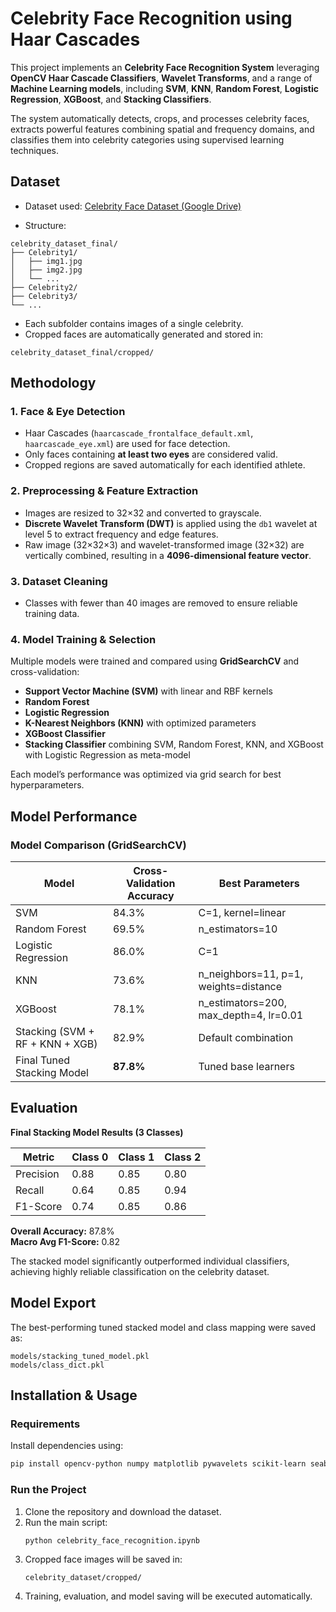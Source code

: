 # Celebrity Face Recognition using Haar Cascades  

This project implements an **Celebrity Face Recognition System** leveraging **OpenCV Haar Cascade Classifiers**, **Wavelet Transforms**, and a range of **Machine Learning models**, including **SVM**, **KNN**, **Random Forest**, **Logistic Regression**, **XGBoost**, and **Stacking Classifiers**.  

The system automatically detects, crops, and processes celebrity faces, extracts powerful features combining spatial and frequency domains, and classifies them into celebrity categories using supervised learning techniques.


## Dataset  

- Dataset used: [Celebrity Face Dataset (Google Drive)](https://drive.google.com/drive/folders/1Gduv8Qd97gfbwuIu-42uU66VUSgX4NcC?usp=sharing)
  
- Structure:
```
celebrity_dataset_final/
├── Celebrity1/
│   ├── img1.jpg
│   ├── img2.jpg
│   └── ...
├── Celebrity2/
├── Celebrity3/
└── ...
```

- Each subfolder contains images of a single celebrity.  
- Cropped faces are automatically generated and stored in:
```
celebrity_dataset_final/cropped/
```

## Methodology  

### 1. Face & Eye Detection  
- Haar Cascades (`haarcascade_frontalface_default.xml`, `haarcascade_eye.xml`) are used for face detection.  
- Only faces containing **at least two eyes** are considered valid.  
- Cropped regions are saved automatically for each identified athlete.  

### 2. Preprocessing & Feature Extraction  
- Images are resized to 32×32 and converted to grayscale.  
- **Discrete Wavelet Transform (DWT)** is applied using the `db1` wavelet at level 5 to extract frequency and edge features.  
- Raw image (32×32×3) and wavelet-transformed image (32×32) are vertically combined, resulting in a **4096-dimensional feature vector**.  

### 3. Dataset Cleaning  
- Classes with fewer than 40 images are removed to ensure reliable training data.   

### 4. Model Training & Selection  
Multiple models were trained and compared using **GridSearchCV** and cross-validation:

- **Support Vector Machine (SVM)** with linear and RBF kernels  
- **Random Forest**  
- **Logistic Regression**  
- **K-Nearest Neighbors (KNN)** with optimized parameters  
- **XGBoost Classifier**  
- **Stacking Classifier** combining SVM, Random Forest, KNN, and XGBoost with Logistic Regression as meta-model  

Each model’s performance was optimized via grid search for best hyperparameters.


## Model Performance  

### Model Comparison (GridSearchCV)

| Model | Cross-Validation Accuracy | Best Parameters |
|--------|----------------------------|-----------------|
| SVM | 84.3% | C=1, kernel=linear |
| Random Forest | 69.5% | n_estimators=10 |
| Logistic Regression | 86.0% | C=1 |
| KNN | 73.6% | n_neighbors=11, p=1, weights=distance |
| XGBoost | 78.1% | n_estimators=200, max_depth=4, lr=0.01 |
| Stacking (SVM + RF + KNN + XGB) | 82.9% | Default combination |
| Final Tuned Stacking Model | **87.8%** | Tuned base learners |


## Evaluation  

**Final Stacking Model Results (3 Classes)**

| Metric | Class 0 | Class 1 | Class 2 |
|---------|----------|----------|----------|
| Precision | 0.88 | 0.85 | 0.80 |
| Recall | 0.64 | 0.85 | 0.94 |
| F1-Score | 0.74 | 0.85 | 0.86 |

**Overall Accuracy:** 87.8%  
**Macro Avg F1-Score:** 0.82  

The stacked model significantly outperformed individual classifiers, achieving highly reliable classification on the celebrity dataset.


## Model Export  

The best-performing tuned stacked model and class mapping were saved as:

```
models/stacking_tuned_model.pkl
models/class_dict.pkl
```


## Installation & Usage  

### Requirements  
Install dependencies using:
```bash
pip install opencv-python numpy matplotlib pywavelets scikit-learn seaborn joblib xgboost pandas
```

### Run the Project  

1. Clone the repository and download the dataset.  
2. Run the main script:  
   ```bash
   python celebrity_face_recognition.ipynb
   ```
4. Cropped face images will be saved in:  
   ```
   celebrity_dataset/cropped/
   ```
5. Training, evaluation, and model saving will be executed automatically.  

 
